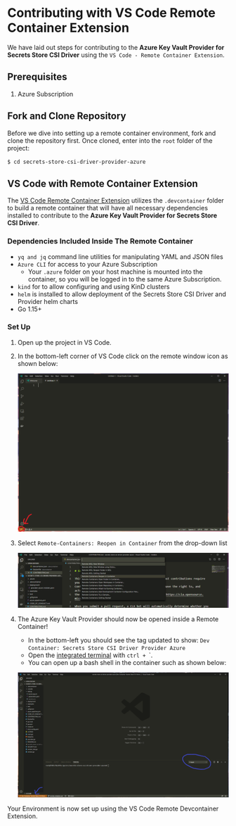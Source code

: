 # Contributing with VS Code Remote Container Extension

 We have laid out steps for contributing to the **Azure Key Vault Provider for Secrets Store CSI Driver** using the `VS Code - Remote Container Extension`.

## Prerequisites
1. Azure Subscription

## Fork and Clone Repository

Before we dive into setting up a remote container environment, fork and clone the repository first. Once cloned, enter into the `root` folder of the project:

  ```bash
  $ cd secrets-store-csi-driver-provider-azure
  ```

## VS Code with Remote Container Extension

The [VS Code Remote Container Extension](https://code.visualstudio.com/docs/remote/containers) utilizes the `.devcontainer` folder to build a remote container that will have all necessary dependencies installed to contribute to the **Azure Key Vault Provider for Secrets Store CSI Driver**.

### Dependencies Included Inside The Remote Container

- `yq and jq` command line utilities for manipulating YAML and JSON files
- `Azure CLI` for access to your Azure Subscription
  - Your `.azure` folder on your host machine is mounted into the container, so you will be logged in to the same Azure Subscription.
- `kind` for to allow configuring and using KinD clusters
- `helm` is installed to allow deployment of the Secrets Store CSI Driver and Provider helm charts
- Go 1.15+

### Set Up

1. Open up the project in VS Code.
2. In the bottom-left corner of VS Code click on the remote window icon as shown below:

    ![open a remote window icon](/docs/images/bottom-left.png)

3. Select `Remote-Containers: Reopen in Container` from the drop-down list

    ![Reopen in Container](/docs/images/reopen-container.png)

4. The Azure Key Vault Provider should now be opened inside a Remote Container!
    - In the bottom-left you should see the tag updated to show: `Dev Container: Secrets Store CSI Driver Provider Azure`
    - Open the [integrated terminal](https://code.visualstudio.com/docs/editor/integrated-terminal) with `ctrl + `\`.
    - You can open up a bash shell in the container such as shown below:

    ![remote dev container](/docs/images/container_open.png)

Your Environment is now set up using the VS Code Remote Devcontainer Extension.
